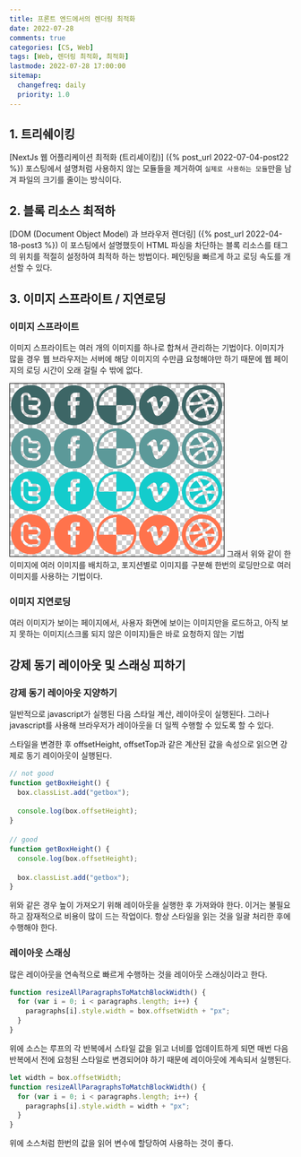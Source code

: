 ```yaml
---
title: 프론트 엔드에서의 렌더링 최적화
date: 2022-07-28
comments: true
categories: [CS, Web]
tags: [Web, 렌더링 최적화, 최적화]
lastmode: 2022-07-28 17:00:00
sitemap:
  changefreq: daily
  priority: 1.0
---
```


## 1. 트리쉐이킹

[NextJs 웹 어플리케이션 최적화 (트리셰이킹)] ({% post_url 2022-07-04-post22 %}) 포스팅에서 설명처럼 사용하지 않는 모듈들을 제거하여 `실제로 사용하는 모듈`만을 남겨 파일의 크기를 줄이는 방식이다.

## 2. 블록 리소스 최적하

[DOM (Document Object Model) 과 브라우저 렌더링] ({% post_url 2022-04-18-post3 %}) 이 포스팅에서 설명했듯이 HTML 파싱을 차단하는 블록 리소스를 태그의 위치를 적절히 설정하여 최적하 하는 방법이다.
페인팅을 빠르게 하고 로딩 속도를 개선할 수 있다.

## 3. 이미지 스프라이트 / 지연로딩

### 이미지 스프라이트

이미지 스프라이트는 여러 개의 이미지를 하나로 합쳐서 관리하는 기법이다.
이미지가 많을 경우 웹 브라우저는 서버에 해당 이미지의 수만큼 요청해야만 하기 때문에 웹 페이지의 로딩 시간이 오래 걸릴 수 밖에 없다.

![sprite](/assets/img/post/image_sprite.png)
그래서 위와 같이 한 이미지에 여러 이미지를 배치하고, 포지션별로 이미지를 구분해 한번의 로딩만으로 여러 이미지를 사용하는 기법이다.

### 이미지 지연로딩

여러 이미지가 보이는 페이지에서, 사용자 화면에 보이는 이미지만을 로드하고, 아직 보지 못하는 이미지(스크롤 되지 않은 이미지)들은 바로 요청하지 않는 기법

## 강제 동기 레이아웃 및 스래싱 피하기

### 강제 동기 레이아웃 지양하기

일반적으로 javascript가 실행된 다음 스타일 계산, 레이아웃이 실행된다. 그러나 javascript를 사용해 브라우저가 레이아웃을 더 일찍 수행할 수 있도록 할 수 있다.

스타일을 변경한 후 offsetHeight, offsetTop과 같은 계산된 값을 속성으로 읽으면 강제로 동기 레이아웃이 실행된다.

```js
// not good
function getBoxHeight() {
  box.classList.add("getbox");

  console.log(box.offsetHeight);
}

// good
function getBoxHeight() {
  console.log(box.offsetHeight);

  box.classList.add("getbox");
}
```

위와 같은 경우 높이 가져오기 위해 레이아웃을 실행한 후 가져와야 한다. 이거는 불필요하고 잠재적으로 비용이 많이 드는 작업이다. 항상 스타일을 읽는 것을 일괄 처리한 후에 수행해야 한다.

### 레이아웃 스래싱

많은 레이아웃을 연속적으로 빠르게 수행하는 것을 레이아웃 스래싱이라고 한다.

```js
function resizeAllParagraphsToMatchBlockWidth() {
  for (var i = 0; i < paragraphs.length; i++) {
    paragraphs[i].style.width = box.offsetWidth + "px";
  }
}
```

위에 소스는 루프의 각 반복에서 스타일 값을 읽고 너비를 업데이트하게 되면 매번 다음 반복에서 전에 요청된 스타일로 변경되어야 하기 때문에 레이아웃에 계속되서 실행된다.

```js
let width = box.offsetWidth;
function resizeAllParagraphsToMatchBlockWidth() {
  for (var i = 0; i < paragraphs.length; i++) {
    paragraphs[i].style.width = width + "px";
  }
}
```

위에 소스처럼 한번의 값을 읽어 변수에 할당하여 사용하는 것이 좋다.
